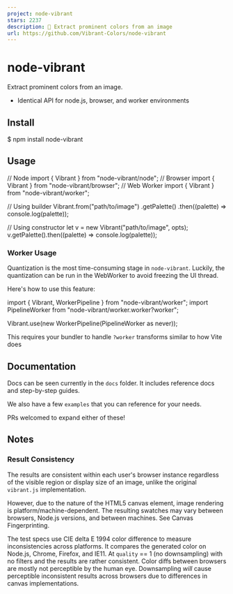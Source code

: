 ```yaml
---
project: node-vibrant
stars: 2237
description: 🎨 Extract prominent colors from an image
url: https://github.com/Vibrant-Colors/node-vibrant
---
```


node-vibrant
============

Extract prominent colors from an image.

-   Identical API for node.js, browser, and worker environments

Install
-------

$ npm install node-vibrant

Usage
-----

// Node
import { Vibrant } from "node-vibrant/node";
// Browser
import { Vibrant } from "node-vibrant/browser";
// Web Worker
import { Vibrant } from "node-vibrant/worker";

// Using builder
Vibrant.from("path/to/image")
	.getPalette()
	.then((palette) \=> console.log(palette));

// Using constructor
let v \= new Vibrant("path/to/image", opts);
v.getPalette().then((palette) \=> console.log(palette));

### Worker Usage

Quantization is the most time-consuming stage in `node-vibrant`. Luckily, the quantization can be run in the WebWorker to avoid freezing the UI thread.

Here's how to use this feature:

import { Vibrant, WorkerPipeline } from "node-vibrant/worker";
import PipelineWorker from "node-vibrant/worker.worker?worker";

Vibrant.use(new WorkerPipeline(PipelineWorker as never));

This requires your bundler to handle `?worker` transforms similar to how Vite does

Documentation
-------------

Docs can be seen currently in the `docs` folder. It includes reference docs and step-by-step guides.

We also have a few `examples` that you can reference for your needs.

PRs welcomed to expand either of these!

Notes
-----

### Result Consistency

The results are consistent within each user's browser instance regardless of the visible region or display size of an image, unlike the original `vibrant.js` implementation.

However, due to the nature of the HTML5 canvas element, image rendering is platform/machine-dependent. The resulting swatches may vary between browsers, Node.js versions, and between machines. See Canvas Fingerprinting.

The test specs use CIE delta E 1994 color difference to measure inconsistencies across platforms. It compares the generated color on Node.js, Chrome, Firefox, and IE11. At `quality` == 1 (no downsampling) with no filters and the results are rather consistent. Color diffs between browsers are mostly not perceptible by the human eye. Downsampling _will_ cause perceptible inconsistent results across browsers due to differences in canvas implementations.

